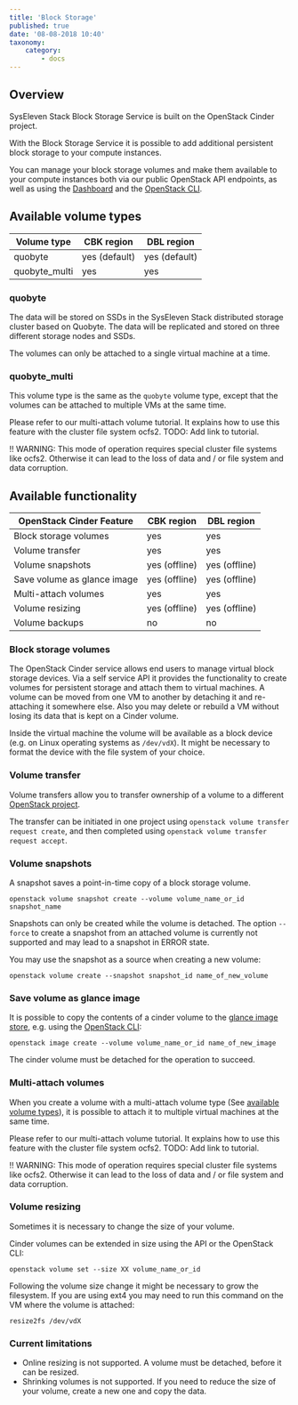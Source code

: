 ```yaml
---
title: 'Block Storage'
published: true
date: '08-08-2018 10:40'
taxonomy:
    category:
        - docs
---
```


## Overview

SysEleven Stack Block Storage Service is built on the OpenStack Cinder project.

With the Block Storage Service it is possible to add additional persistent block storage to your compute instances.

You can manage your block storage volumes and make them available to your compute instances both via our public OpenStack API endpoints, as well as using the [Dashboard](https://dashboard.cloud.syseleven.net) and the [OpenStack CLI](../../02.Tutorials/02.api-access/docs.en.md).

## Available volume types

| Volume type                             |   CBK region   |   DBL region
| ----------------------------------------|----------------|-------------
| quobyte                                 | yes (default)  | yes (default)
| quobyte_multi                           | yes            | yes

### quobyte

The data will be stored on SSDs in the SysEleven Stack distributed storage cluster based on Quobyte. The data will be replicated and stored on three different storage nodes and SSDs.

The volumes can only be attached to a single virtual machine at a time.

### quobyte_multi

This volume type is the same as the `quobyte` volume type, except that the volumes can be attached to multiple VMs at the same time.

Please refer to our multi-attach volume tutorial. It explains how to use this feature with the cluster file system ocfs2. TODO: Add link to tutorial.

!! WARNING: This mode of operation requires special cluster file systems like ocfs2. Otherwise it can lead to the loss of data and / or file system and data corruption.

## Available functionality

| OpenStack Cinder Feature                |   CBK region   |   DBL region
| ----------------------------------------|----------------|-------------
| Block storage volumes                   | yes | yes
| Volume transfer                         | yes | yes
| Volume snapshots                        | yes (offline) | yes (offline)
| Save volume as glance image             | yes (offline) | yes (offline)
| Multi-attach volumes                    | yes | yes
| Volume resizing                         | yes (offline) | yes (offline)
| Volume backups                          | no | no

### Block storage volumes

The OpenStack Cinder service allows end users to manage virtual block storage
devices. Via a self service API it provides the functionality to create volumes
for persistent storage and attach them to virtual machines.
A volume can be moved from one VM to another by detaching it and re-attaching
it somewhere else. Also you may delete or rebuild a VM without losing its data
that is kept on a Cinder volume.

Inside the virtual machine the volume will be available as a block device (e.g. on Linux operating systems as `/dev/vdX`). It might be necessary to format the device with the file system of your choice.

### Volume transfer

Volume transfers allow you to transfer ownership of a volume to a different [OpenStack project](../01.identity-and-access/docs.en.md).

The transfer can be initiated in one project using `openstack volume transfer request create`, and then completed using `openstack volume transfer request accept`.

### Volume snapshots

A snapshot saves a point-in-time copy of a block storage volume.

```
openstack volume snapshot create --volume volume_name_or_id snapshot_name
```

Snapshots can only be created while the volume is detached. The option `--force` to create a snapshot from an attached volume is currently not supported and may lead to a snapshot in ERROR state.

You may use the snapshot as a source when creating a new volume:

```
openstack volume create --snapshot snapshot_id name_of_new_volume
```

### Save volume as glance image

It is possible to copy the contents of a cinder volume to the [glance image store](../06.images/docs.en.md), e.g. using the [OpenStack CLI](../../02.Tutorials/02.api-access/docs.en.md):

```
openstack image create --volume volume_name_or_id name_of_new_image
```

The cinder volume must be detached for the operation to succeed.

### Multi-attach volumes

When you create a volume with a multi-attach volume type (See <a href="#Available volume types">available volume types</a>), it is possible to attach it to multiple virtual machines at the same time.

Please refer to our multi-attach volume tutorial. It explains how to use this feature with the cluster file system ocfs2. TODO: Add link to tutorial.

!! WARNING: This mode of operation requires special cluster file systems like ocfs2. Otherwise it can lead to the loss of data and / or file system and data corruption.

### Volume resizing

Sometimes it is necessary to change the size of your volume.

Cinder volumes can be extended in size using the API or the OpenStack CLI:

```
openstack volume set --size XX volume_name_or_id
```

Following the volume size change it might be necessary to grow the filesystem. If you are using ext4 you may need to run this command on the VM where the volume is attached:

```
resize2fs /dev/vdX
```

### Current limitations

- Online resizing is not supported. A volume must be detached, before it can be resized.
- Shrinking volumes is not supported. If you need to reduce the size of your volume, create a new one and copy the data.